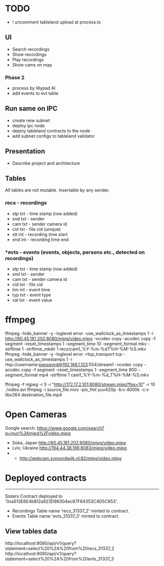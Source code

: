 # TODO

* ! uncomment tableland upload at process.ts

## UI
* Search recordings
* Show recordings
* Play recordings
* Show cams on map


### Phase 2
* process by lillypad AI
* add events to evt table


## Run same on IPC
* create new subnet
* deploy ipc node
* deploy tableland contracts to the node
* add subnet configs to tableland validator

## Presentation
* Describe project and architecture


## Tables
All tables are not mutable. Insertable by any sender.

### recs - recordings
* stp txt - time stamp (row added)
* snd txt - sender 
* cam txt - sender camera id 
* cid txt - file cid (unique)
* stt int - recording time start 
* end int - recording time end 

### *evts - events (events, objects, persons etc., detected on recordings)
* stp txt - time stamp (row added)
* snd txt - sender 
* cam txt - sender camera id 
* cid txt - file cid 
* tim int - event time 
* typ txt - event type 
* val txt - event value 

# ffmpeg

ffmpeg -hide_banner -y -loglevel error -use_wallclock_as_timestamps 1 -i http://60.45.181.202:8080/mjpg/video.mjpg -vcodec copy -acodec copy -f segment -reset_timestamps 1 -segment_time 10 -segment_format mkv -strftime 1 -strftime_mkdir 1 recs/cam1_%Y-%m-%dT%H-%M-%S.mkv
ffmpeg -hide_banner -y -loglevel error -rtsp_transport tcp -use_wallclock_as_timestamps 1 -i rtsp://username:password@192.168.1.123:554/stream1 -vcodec copy -acodec copy -f segment -reset_timestamps 1 -segment_time 900 -segment_format mp4 -strftime 1 cam1_%Y-%m-%d_T%H-%M-%S.mkv

ffmpeg -f mjpeg -r 5 -i "http://172.17.2.101:8080/stream.mjpg?fps=10" -r 10 ./video.avi
ffmpeg -i source_file.mov -pix_fmt yuv420p -b:v 4000k -c:v libx264 destination_file.mp4

# Open Cameras
Google search: https://www.google.com/search?q=inurl%3Amjpg%2Fvideo.mjpg

* Soka, Japan http://60.45.181.202:8080/mjpg/video.mjpg
* Lviv, Ukraine http://194.44.38.196:8083/mjpg/video.mjpg
* * http://webcam.zvnoordwijk.nl:82/mjpg/video.mjpg

# Deployed contracts
-------------------

Sisters Contract deployed to '0xa513E6E4b8f2a923D98304ec87F64353C4D5C853'.

* Recordings Table name 'recs_31337_2' minted to contract.
* Events     Table name 'evts_31337_3' minted to contract.

## View tables data
http://localhost:8080/api/v1/query?statement=select%20%2A%20from%20recs_31337_2
http://localhost:8080/api/v1/query?statement=select%20%2A%20from%20evts_31337_3


 

